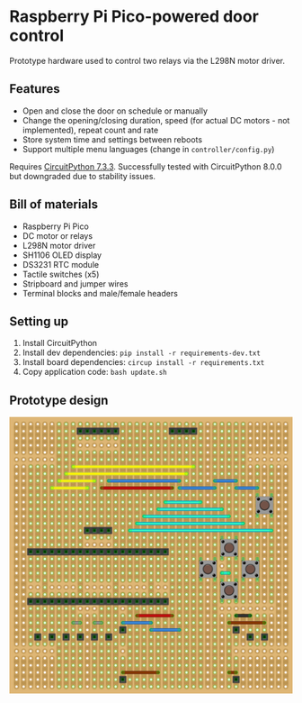 # Raspberry Pi Pico-powered door control

Prototype hardware used to control two relays via the L298N motor driver.

## Features

- Open and close the door on schedule or manually
- Change the opening/closing duration, speed (for actual DC motors - not implemented), repeat count and rate
- Store system time and settings between reboots
- Support multiple menu languages (change in `controller/config.py`)

Requires [CircuitPython 7.3.3](https://github.com/adafruit/circuitpython/releases/tag/7.3.3).
Successfully tested with CircuitPython 8.0.0 but downgraded due to stability issues.

## Bill of materials

- Raspberry Pi Pico
- DC motor or relays
- L298N motor driver
- SH1106 OLED display
- DS3231 RTC module
- Tactile switches (x5)
- Stripboard and jumper wires
- Terminal blocks and male/female headers

## Setting up

1. Install CircuitPython
2. Install dev dependencies: `pip install -r requirements-dev.txt`
3. Install board dependencies: `circup install -r requirements.txt`
4. Copy application code: `bash update.sh`

## Prototype design

![](assets/bb.png)
